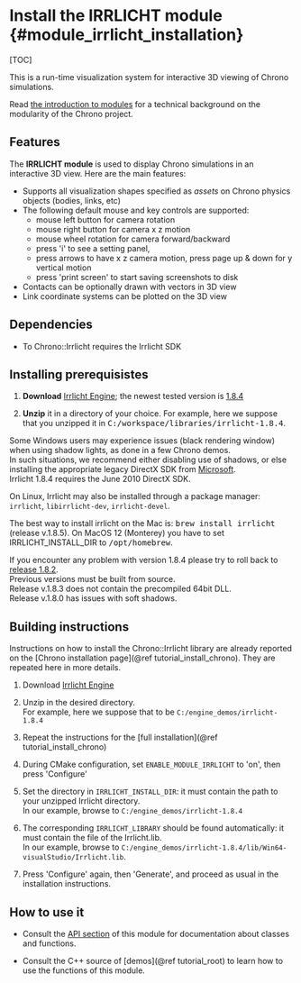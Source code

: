 Install the IRRLICHT module {#module_irrlicht_installation}
==========================

[TOC]

This is a run-time visualization system for interactive 3D viewing of Chrono simulations.

Read [the introduction to modules](modularity.html) for a technical background on the modularity of the Chrono project.


## Features

The **IRRLICHT module** is used to display Chrono simulations in an interactive 3D view.
Here are the main features:

- Supports all visualization shapes specified as _assets_ on Chrono physics objects (bodies, links, etc)
- The following default mouse and key controls are supported:
	- mouse left button for camera rotation
	- mouse right button for camera x z motion
	- mouse wheel rotation for camera forward/backward
	- press 'i' to see a setting panel,
	- press arrows to have x z camera motion, press page up & down for y vertical motion
	- press 'print screen' to start saving screenshots to disk
- Contacts can be optionally drawn with vectors in 3D view
- Link coordinate systems can be plotted on the 3D view


## Dependencies

- To Chrono::Irrlicht requires the Irrlicht SDK 


## Installing prerequisistes

1. **Download** [Irrlicht Engine](http://irrlicht.sourceforge.net/downloads.html); the newest tested version is [1.8.4](http://downloads.sourceforge.net/irrlicht/irrlicht-1.8.4.zip)

2. **Unzip** it in a directory of your choice. For example, here we suppose that you unzipped it in <tt>C:/workspace/libraries/irrlicht-1.8.4</tt>.


Some Windows users may experience issues (black rendering window) when using shadow lights, as done in a few Chrono demos.<br>
In such situations, we recommend either disabling use of shadows, or else installing the appropriate legacy DirectX SDK from [Microsoft](https://www.microsoft.com/en-gb/download/details.aspx?id=35).<br>
Irrlicht 1.8.4 requires the June 2010 DirectX SDK.

On Linux, Irrlicht may also be installed through a package manager: `irrlicht`, `libirrlicht-dev`, `irrlicht-devel`.

The best way to install irrlicht on the Mac is: <tt>brew install irrlicht</tt> (release v.1.8.5). On MacOS 12 (Monterey) you have to set IRRLICHT_INSTALL_DIR to <tt>/opt/homebrew</tt>.<br>

If you encounter any problem with version 1.8.4 please try to roll back to [release 1.8.2](http://downloads.sourceforge.net/irrlicht/irrlicht-1.8.2.zip).<br>
Previous versions must be built from source.<br>
Release v.1.8.3 does not contain the precompiled 64bit DLL.<br>
Release v.1.8.0 has issues with soft shadows.<br>


## Building instructions

Instructions on how to install the Chrono::Irrlicht library are already reported on the [Chrono installation page](@ref tutorial_install_chrono). They are repeated here in more details.
   
1. Download [Irrlicht Engine](http://irrlicht.sourceforge.net/downloads.html) 

2. Unzip in the desired directory.  
   For example, here we suppose that to be `C:/engine_demos/irrlicht-1.8.4`

3. Repeat the instructions for the [full installation](@ref tutorial_install_chrono)
   
4. During CMake configuration, set `ENABLE_MODULE_IRRLICHT` to 'on', then press 'Configure'
 
5. Set the directory in `IRRLICHT_INSTALL_DIR`: it must contain the path to your unzipped Irrlicht directory.  
   In our example, browse to `C:/engine_demos/irrlicht-1.8.4`
   
6. The corresponding `IRRLICHT_LIBRARY` should be found automatically: it must contain the file of the Irrlicht.lib.  
   In our example, browse to `C:/engine_demos/irrlicht-1.8.4/lib/Win64-visualStudio/Irrlicht.lib`.
	 
7. Press 'Configure' again, then 'Generate', and proceed as usual in the installation instructions.


## How to use it

- Consult the [API section](group__irrlicht__module.html) of this module for documentation about classes and functions.

- Consult the C++ source of [demos](@ref tutorial_root) to learn how to use the functions of this module.
